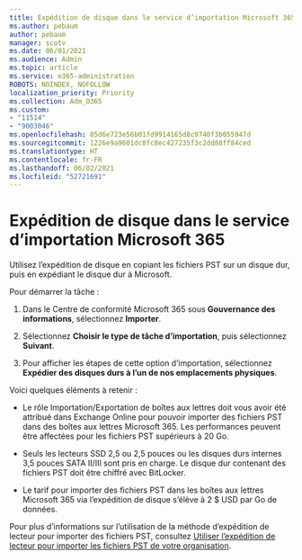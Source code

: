 ```yaml
---
title: Expédition de disque dans le service d’importation Microsoft 365
ms.author: pebaum
author: pebaum
manager: scotv
ms.date: 06/01/2021
ms.audience: Admin
ms.topic: article
ms.service: o365-administration
ROBOTS: NOINDEX, NOFOLLOW
localization_priority: Priority
ms.collection: Adm_O365
ms.custom:
- "11514"
- "9003046"
ms.openlocfilehash: 85d6e723e56b01fd9914165d8c9740f3b055947d
ms.sourcegitcommit: 1226e9a9601dc8fc8ec427235f3c2dd88ff84ced
ms.translationtype: HT
ms.contentlocale: fr-FR
ms.lasthandoff: 06/02/2021
ms.locfileid: "52721691"
---
```

# <a name="drive-shipping-in-the-microsoft-365-import-service"></a>Expédition de disque dans le service d’importation Microsoft 365

Utilisez l’expédition de disque en copiant les fichiers PST sur un disque dur, puis en expédiant le disque dur à Microsoft.

Pour démarrer la tâche :

1. Dans le Centre de conformité Microsoft 365 sous **Gouvernance des informations**, sélectionnez **Importer**.

1. Sélectionnez **Choisir le type de tâche d’importation**, puis sélectionnez **Suivant**.

1. Pour afficher les étapes de cette option d’importation, sélectionnez **Expédier des disques durs à l’un de nos emplacements physiques**.

Voici quelques éléments à retenir :

- Le rôle Importation/Exportation de boîtes aux lettres doit vous avoir été attribué dans Exchange Online pour pouvoir importer des fichiers PST dans des boîtes aux lettres Microsoft 365.
Les performances peuvent être affectées pour les fichiers PST supérieurs à 20 Go.

- Seuls les lecteurs SSD 2,5 ou 2,5 pouces ou les disques durs internes 3,5 pouces SATA II/III sont pris en charge.
Le disque dur contenant des fichiers PST doit être chiffré avec BitLocker.

- Le tarif pour importer des fichiers PST dans les boîtes aux lettres Microsoft 365 via l’expédition de disque s’élève à 2 $ USD par Go de données.

Pour plus d’informations sur l’utilisation de la méthode d’expédition de lecteur pour importer des fichiers PST, consultez [Utiliser l’expédition de lecteur pour importer les fichiers PST de votre organisation](/microsoft-365/compliance/use-drive-shipping-to-import-pst-files-to-office-365).